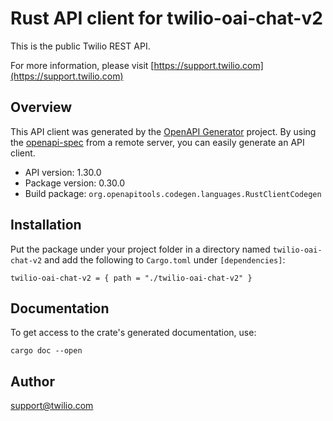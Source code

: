# Rust API client for twilio-oai-chat-v2

This is the public Twilio REST API.

For more information, please visit [https://support.twilio.com](https://support.twilio.com)

## Overview

This API client was generated by the [OpenAPI Generator](https://openapi-generator.tech) project.  By using the [openapi-spec](https://openapis.org) from a remote server, you can easily generate an API client.

- API version: 1.30.0
- Package version: 0.30.0
- Build package: `org.openapitools.codegen.languages.RustClientCodegen`

## Installation

Put the package under your project folder in a directory named `twilio-oai-chat-v2` and add the following to `Cargo.toml` under `[dependencies]`:

```
twilio-oai-chat-v2 = { path = "./twilio-oai-chat-v2" }
```

## Documentation

To get access to the crate's generated documentation, use:

```
cargo doc --open
```

## Author

support@twilio.com

